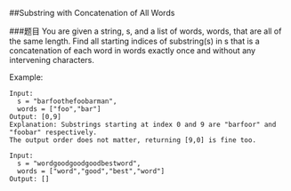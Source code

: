 ##Substring with Concatenation of All Words

###题目
You are given a string, s, and a list of words, words, that are all of the same length. 
Find all starting indices of substring(s) in s that is a concatenation of each word in words exactly once 
and without any intervening characters.

Example:
```
Input:
  s = "barfoothefoobarman",
  words = ["foo","bar"]
Output: [0,9]
Explanation: Substrings starting at index 0 and 9 are "barfoor" and "foobar" respectively.
The output order does not matter, returning [9,0] is fine too.

Input:
  s = "wordgoodgoodgoodbestword",
  words = ["word","good","best","word"]
Output: []
```